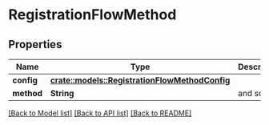 # RegistrationFlowMethod

## Properties

Name | Type | Description | Notes
------------ | ------------- | ------------- | -------------
**config** | [**crate::models::RegistrationFlowMethodConfig**](registrationFlowMethodConfig.md) |  | 
**method** | **String** | and so on. | 

[[Back to Model list]](../README.md#documentation-for-models) [[Back to API list]](../README.md#documentation-for-api-endpoints) [[Back to README]](../README.md)


